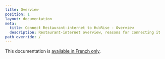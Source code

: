 ```yaml
---
title: Overview
position: 1
layout: documentation
meta:
  title: Connect Restaurant-internet to HubRise - Overview
  description: Restaurant-internet overview, reasons for connecting it to HubRise and summary of integrated features. Synchronise data between your EPOS and your apps.
path_override: /
---
```


This documentation is [available in French only](/fr/apps/restaurant-internet).
